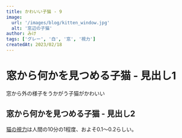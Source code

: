 ```yaml
---
title: かわいい子猫 - 9
image:
  url: '/images/blog/kitten_window.jpg'
  alt: '窓辺の子猫'
author: みけ
tags: ['グレー', '白', '窓', '視力']
createdAt: 2023/02/18
---
```


# 窓から何かを見つめる子猫 - 見出し1

窓から外の様子をうかがう子猫がかわいい

## 窓から何かを見つめる子猫 - 見出し2

[猫の視力](https://ja.wikipedia.org/wiki/%E4%B8%89%E6%AF%9B%E7%8C%AB)は人間の10分の1程度、およそ0.1〜0.2らしい。
